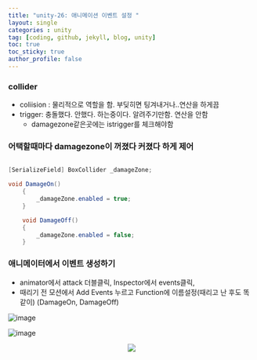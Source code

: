 ```yaml
---
title: "unity-26: 애니메이션 이벤트 설정 "
layout: single
categories : unity
tag: [coding, github, jekyll, blog, unity]
toc: true
toc_sticky: true
author_profile: false
---
```



### collider
- coliision : 물리적으로 역할을 함. 부딪히면 팅겨내거나..연산을 하게끔
- trigger: 충돌했다. 안했다. 하는중이다. 알려주기만함. 연산을 안함
  - damagezone같은곳에는 istrigger를 체크해야함



### 어택할때마다 damagezone이 꺼졌다 커졌다 하게 제어

```c#

[SerializeField] BoxCollider _damageZone;

void DamageOn()
    {
        _damageZone.enabled = true;
    }

    void DamageOff()
    {
        _damageZone.enabled = false;
    }
```

### 애니메이터에서 이벤트 생성하기
- animator에서 attack 더블클릭, Inspector에서 events클릭, 
- 때리기 전 모션에서 Add Events 누르고 Function에 이름설정(때리고 난 후도 똑같이)
  (DamageOn, DamageOff)
  
  
![image](https://user-images.githubusercontent.com/111720411/216822372-c8a67c2e-68ea-415e-87ac-f95e8d1d9a90.png)

![image](https://user-images.githubusercontent.com/111720411/216822442-967d8721-b5e7-4433-9781-c7f6d07b2137.png)



<p align="center">
  <img src="https://user-images.githubusercontent.com/111720411/216822301-d518a438-fd7c-45c2-98f3-14770e2aa53d.gif">
</p>



